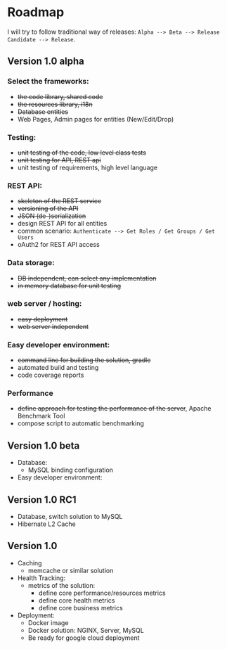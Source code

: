 # Roadmap

I will try to follow traditional way of releases: ```Alpha --> Beta --> Release Candidate --> Release```.

## Version 1.0 alpha

### Select the frameworks:
  - ~~the code library, shared code~~
  - ~~the resources library, i18n~~
  - ~~Database entities~~
  - Web Pages, Admin pages for entities (New/Edit/Drop)

### Testing:
  - ~~unit testing of the code, low level class tests~~
  - ~~unit testing for API, REST api~~
  - unit testing of requirements, high level language

### REST API:
  - ~~skeleton of the REST service~~
  - ~~versioning of the API~~
  - ~~JSON (de-)serialization~~
  - design REST API for all entities
  - common scenario: ```Authenticate --> Get Roles / Get Groups / Get Users```
  - oAuth2 for REST API access

### Data storage:
  - ~~DB independent, can select any implementation~~
  - ~~in memory database for unit testing~~

### web server / hosting:
  - ~~easy deployment~~
  - ~~web server independent~~

### Easy developer environment:
  - ~~command line for building the solution, gradle~~
  - automated build and testing
  - code coverage reports

### Performance
  - ~~define approach for testing the performance of the server~~, Apache Benchmark Tool
  - compose script to automatic benchmarking

## Version 1.0 beta
  - Database:
    - MySQL binding configuration
  - Easy developer environment:

## Version 1.0 RC1
  - Database, switch solution to MySQL
  - Hibernate L2 Cache

## Version 1.0
  - Caching
    -  memcache or similar solution
  - Health Tracking:
    - metrics of the solution:
      - define core performance/resources metrics
      - define core health metrics
      - define core business metrics
  - Deployment:
    - Docker image
    - Docker solution: NGINX, Server, MySQL
    - Be ready for google cloud deployment